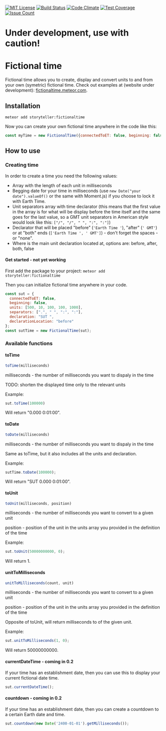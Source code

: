 [![MIT License][license-image]][license-url]
[![Build Status](https://travis-ci.org/StorytellerCZ/meteor-fictionaltime.svg?branch=master)](https://travis-ci.org/StorytellerCZ/meteor-fictionaltime)
[![Code Climate](https://codeclimate.com/github/StorytellerCZ/meteor-fictionaltime/badges/gpa.svg)](https://codeclimate.com/github/StorytellerCZ/meteor-fictionaltime)
[![Test Coverage](https://codeclimate.com/github/StorytellerCZ/meteor-fictionaltime/badges/coverage.svg)](https://codeclimate.com/github/StorytellerCZ/meteor-fictionaltime/coverage)
[![Issue Count](https://codeclimate.com/github/StorytellerCZ/meteor-fictionaltime/badges/issue_count.svg)](https://codeclimate.com/github/StorytellerCZ/meteor-fictionaltime)

# Under development, use with caution!

# Fictional time
Fictional time allows you to create, display and convert units to and from your own (symetric) fictional time.
Check out examples at (website under development): [fictionaltime.meteor.com](http://fictionaltime.meteor.com).

## Installation
`meteor add storyteller:fictionaltime`

Now you can create your own fictional time anywhere in the code like this:
```javascript
const myTime = new FictionalTime({connectedToET: false, beginning: false, units: [10, 100, 1000], separators: [":", ":"], declaration: "SUT", declarationLocation: "before"});
```

## How to use
### Creating time
In order to create a time you need the following values:
* Array with the length of each unit in milliseconds
* Begging date for your time in milliseconds (use `new Date("your date").valueOf()` or the same with Moment.js) if you choose to lock it with Earth Time.
* Unit separators array with time declarator (this means that the first value in the array is for what will be display before the time itself and the same goes for the last value, so a GMT unit separators in American style would look like this: `["/", "/", " ", ":", ":"]`)
* Declarator that will be placed "before" (`'Earth Time '`), "after" (`' GMT'`) or at "both" ends (`['Earth Time ', ' GMT']`) - don't forget the spaces - or "none".
* Where is the main unit declaration located at, options are: before, after, both, false

#### Get started - not yet working
First add the package to your project:
`meteor add storyteller:fictionaltime`

Then you can initialize fictional time anywhere in your code.
```javascript
const sut = {
  connectedToET: false,
  beginning: false,
  units: [500, 10, 100, 100, 1000],
  separators: [".", " ", ":", ":"],
  declaration: "SUT ",
  declarationLocation: "before"
};
const sutTime = new FictionalTime(sut);
```

### Available functions
#### toTime
```javascript
toTime(milliseconds)
```
milliseconds - the number of milliseconds you want to dispaly in the time

TODO: shorten the displayed time only to the relevant units

Example:
```javascript
sut.toTime(100000)
```
Will return "0.000 0:01:00".
#### toDate
```javascript
toDate(milliseconds)
```
milliseconds - the number of milliseconds you want to dispaly in the time

Same as toTime, but it also includes all the units and declaration.

Example:
```javascript
sutTime.toDate(100000);
```
Will return "SUT 0.000 0:01:00".
#### toUnit
```javascript
toUnit(milliseconds, position)
```
milliseconds - the number of milliseconds you want to convert to a given unit

position - position of the unit in the units array you provided in the definition of the time

Example:
```javascript
sut.toUnit(50000000000, 0);
```
Will return 1.
#### unitToMilliseconds
```javascript
unitToMilliseconds(count, unit)
```
milliseconds - the number of milliseconds you want to convert to a given unit

position - position of the unit in the units array you provided in the definition of the time

Opposite of toUnit, will return milliseconds to of the given unit.

Example:
```javascript
sut.unitToMilliseconds(1, 0);
```
Will return 50000000000.

#### currentDateTime - coming in 0.2
If your time has an establishment date, then you can use this to display your current fictional date time.

```javascript
sut.currentDateTime();
```

#### countdown - coming in 0.2
If your time has an establishment date, then you can create a countdown to a certain Earth date and time.
```javascript
sut.countdown(new Date('2400-01-01').getMilliseconds());
```

[license-image]: http://img.shields.io/badge/license-MIT-blue.svg?style=flat
[license-url]: LICENSE
